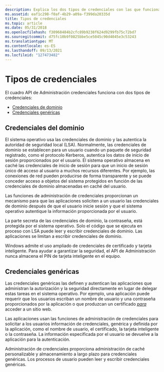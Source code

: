 ```yaml
---
description: Explica los dos tipos de credenciales con las que funciona API de Administración credenciales.
ms.assetid: eaf1c298-f0af-4b29-a09a-f399da20335d
title: Tipos de credenciales
ms.topic: article
ms.date: 05/31/2018
ms.openlocfilehash: f30968484b2cfc89b9238f624d9299fb75c72bd7
ms.sourcegitcommit: d75fc10b9f0825bbe5ce5045c90d4045e3c53243
ms.translationtype: MT
ms.contentlocale: es-ES
ms.lasthandoff: 09/13/2021
ms.locfileid: "127473482"
---
```

# <a name="kinds-of-credentials"></a>Tipos de credenciales

El cuadro API de Administración credenciales funciona con dos tipos de credenciales:

-   [Credenciales de dominio](#domain-credentials)
-   [Credenciales genéricas](#generic-credentials)

## <a name="domain-credentials"></a>Credenciales del dominio

El sistema operativo usa las credenciales de dominio y las autentica la autoridad de seguridad local (LSA). Normalmente, las credenciales de dominio se establecen para un usuario cuando un paquete de seguridad registrado, como el protocolo Kerberos, autentica los datos de inicio de sesión proporcionados por el usuario. El sistema operativo almacena en caché las credenciales de inicio de sesión para que un inicio de sesión único dé acceso al usuario a muchos recursos diferentes. Por ejemplo, las conexiones de red pueden producirse de forma transparente y se puede conceder acceso a objetos del sistema protegidos en función de las credenciales de dominio almacenadas en caché del usuario.

Las funciones de administración de credenciales proporcionan un mecanismo para que las aplicaciones soliciten a un usuario las credenciales de dominio después de que el usuario inicie sesión y que el sistema operativo autentique la información proporcionada por el usuario.

La parte secreta de las credenciales de dominio, la contraseña, está protegida por el sistema operativo. Solo el código que se ejecuta en proceso con LSA puede leer y escribir credenciales de dominio. Las aplicaciones se limitan a escribir credenciales de dominio.

Windows admite el uso ampliado de credenciales de certificado y tarjeta inteligente. Para ayudar a garantizar la seguridad, el API de Administración nunca almacena el PIN de tarjeta inteligente en el equipo.

## <a name="generic-credentials"></a>Credenciales genéricas

Las credenciales genéricas las definen y autentican las aplicaciones que administran la autorización y la seguridad directamente en lugar de delegar estas tareas en el sistema operativo. Por ejemplo, una aplicación puede requerir que los usuarios escriban un nombre de usuario y una contraseña proporcionados por la aplicación o que produzcan un certificado [*para*](../secgloss/c-gly.md) acceder a un sitio web.

Las aplicaciones usan las funciones de administración de credenciales para solicitar a los usuarios información de credenciales, genérica y definida por la aplicación, como el nombre de usuario, el certificado, la tarjeta inteligente o la contraseña. La información especificada por el usuario se devuelve a la aplicación para la autenticación.

Administración de credenciales proporciona administración de caché personalizable y almacenamiento a largo plazo para credenciales genéricas. Los procesos de usuario pueden leer y escribir credenciales genéricas.

 

 
